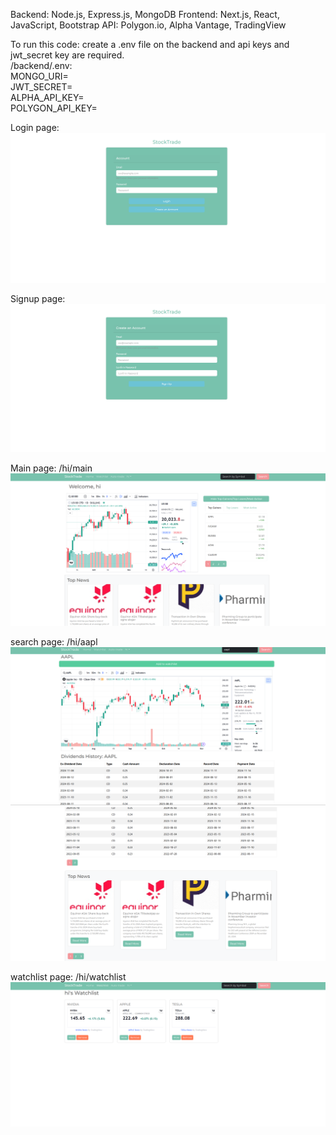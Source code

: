 

Backend: Node.js, Express.js, MongoDB
Frontend: Next.js, React, JavaScript, Bootstrap
API: Polygon.io, Alpha Vantage, TradingView

To run this code: create a .env file on the backend and api keys and jwt_secret key are required.<br>
/backend/.env:<br>
MONGO_URI=<br>
JWT_SECRET=<br>
ALPHA_API_KEY=<br>
POLYGON_API_KEY=

Login page:
![login](img/login.png)

Signup page:
![signup](img/signup.png)

Main page:
/hi/main
![main](img/main.png)

search page:
/hi/aapl
![search](img/search.png)
![search](img/search2.png)


watchlist page:
/hi/watchlist
![watchlist](img/watchlist1.png)

